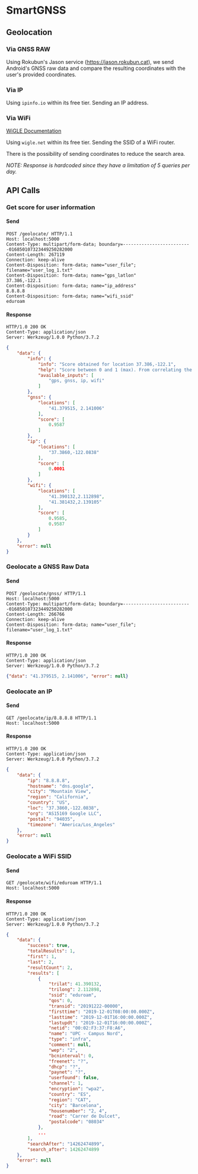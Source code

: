 # SmartGNSS

## Geolocation

### Via GNSS RAW
Using Rokubun's Jason service (https://jason.rokubun.cat), we send Android's GNSS raw data and compare the resulting coordinates with the user's provided coordinates. 

### Via IP
Using `ipinfo.io` within its free tier. Sending an IP address.

### Via WiFi
[WiGLE Documentation](https://api.wigle.net/swagger#/) 

Using `wigle.net` within its free tier. Sending the SSID of a WiFi
router.

There is the possibility of sending coordinates to reduce the search
area.

_NOTE: Response is hardcoded since they have a limitation of 5 queries
per day._

## API Calls

### Get score for user information

#### Send
```
POST /geolocate/ HTTP/1.1
Host: localhost:5000
Content-Type: multipart/form-data; boundary=--------------------------016850107323449250282000
Content-Length: 267119
Connection: keep-alive
Content-Disposition: form-data; name="user_file"; 
filename="user_log_1.txt"
Content-Disposition: form-data; name="gps_latlon"
37.386,-122.1
Content-Disposition: form-data; name="ip_address"
8.8.8.8
Content-Disposition: form-data; name="wifi_ssid"
eduroam
```

#### Response
```
HTTP/1.0 200 OK
Content-Type: application/json
Server: Werkzeug/1.0.0 Python/3.7.2
```

```json
{
    "data": {
        "info": {
            "info": "Score obtained for location 37.386,-122.1",
            "help": "Score between 0 and 1 (max). From correlating the different inputs given by the user",
            "available_inputs": [
                "gps, gnss, ip, wifi"
            ]
        },
        "gnss": {
            "locations": [
                "41.379515, 2.141006"
            ],
            "score": [
                0.9587
            ]
        },
        "ip": {
            "locations": [
                "37.3860,-122.0838"
            ],
            "score": [
                0.0001
            ]
        },
        "wifi": {
            "locations": [
                "41.390132,2.112898",
                "41.381432,2.139105"
            ],
            "score": [
                0.9585,
                0.9587
            ]
        }
    },
    "error": null
}
```

### Geolocate a GNSS Raw Data

#### Send 
```
POST /geolocate/gnss/ HTTP/1.1
Host: localhost:5000
Content-Type: multipart/form-data; boundary=--------------------------016850107323449250282000
Content-Length: 266766
Connection: keep-alive
Content-Disposition: form-data; name="user_file"; 
filename="user_log_1.txt"
```

#### Response
```
HTTP/1.0 200 OK
Content-Type: application/json
Server: Werkzeug/1.0.0 Python/3.7.2
```

```json
{"data": "41.379515, 2.141006", "error": null}
```

### Geolocate an IP

#### Send 
```
GET /geolocate/ip/8.8.8.8 HTTP/1.1
Host: localhost:5000
```

#### Response
```
HTTP/1.0 200 OK
Content-Type: application/json
Server: Werkzeug/1.0.0 Python/3.7.2
```
```json
{
    "data": {
        "ip": "8.8.8.8",
        "hostname": "dns.google",
        "city": "Mountain View",
        "region": "California",
        "country": "US",
        "loc": "37.3860,-122.0838",
        "org": "AS15169 Google LLC",
        "postal": "94035",
        "timezone": "America/Los_Angeles"
    },
    "error": null
}
```

### Geolocate a WiFi SSID

#### Send
```
GET /geolocate/wifi/eduroam HTTP/1.1
Host: localhost:5000
```

#### Response
```
HTTP/1.0 200 OK
Content-Type: application/json
Server: Werkzeug/1.0.0 Python/3.7.2
```
```json
{
    "data": {
        "success": true,
        "totalResults": 1,
        "first": 1,
        "last": 2,
        "resultCount": 2,
        "results": [
            {
                "trilat": 41.390132,
                "trilong": 2.112898,
                "ssid": "eduroam",
                "qos": 0,
                "transid": "20191222-00000",
                "firsttime": "2019-12-01T08:00:00.000Z",
                "lasttime": "2019-12-01T16:00:00.000Z",
                "lastupdt": "2019-12-01T16:00:00.000Z",
                "netid": "00:02:F3:37:F8:A6",
                "name": "UPC - Campus Nord",
                "type": "infra",
                "comment": null,
                "wep": "2",
                "bcninterval": 0,
                "freenet": "?",
                "dhcp": "?",
                "paynet": "?",
                "userfound": false,
                "channel": 1,
                "encryption": "wpa2",
                "country": "ES",
                "region": "CAT",
                "city": "Barcelona",
                "housenumber": "2, 4",
                "road": "Carrer de Dulcet",
                "postalcode": "08034"
            },
            ...
        ],
        "searchAfter": "14262474899",
        "search_after": 14262474899
    },
    "error": null
}
```
